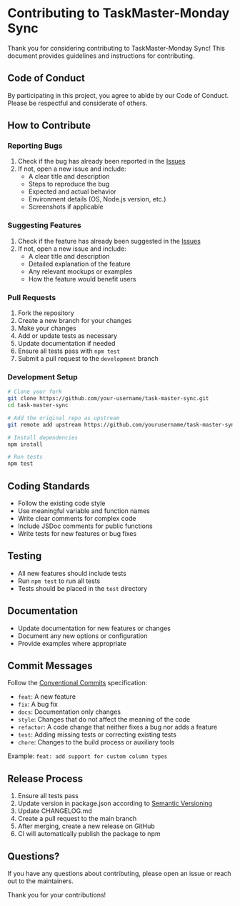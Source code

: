 # Contributing to TaskMaster-Monday Sync

Thank you for considering contributing to TaskMaster-Monday Sync! This document provides guidelines and instructions for contributing.

## Code of Conduct

By participating in this project, you agree to abide by our Code of Conduct. Please be respectful and considerate of others.

## How to Contribute

### Reporting Bugs

1. Check if the bug has already been reported in the [Issues](https://github.com/yourusername/task-master-sync/issues)
2. If not, open a new issue and include:
   - A clear title and description
   - Steps to reproduce the bug
   - Expected and actual behavior
   - Environment details (OS, Node.js version, etc.)
   - Screenshots if applicable

### Suggesting Features

1. Check if the feature has already been suggested in the [Issues](https://github.com/yourusername/task-master-sync/issues)
2. If not, open a new issue and include:
   - A clear title and description
   - Detailed explanation of the feature
   - Any relevant mockups or examples
   - How the feature would benefit users

### Pull Requests

1. Fork the repository
2. Create a new branch for your changes
3. Make your changes
4. Add or update tests as necessary
5. Update documentation if needed
6. Ensure all tests pass with `npm test`
7. Submit a pull request to the `development` branch

### Development Setup

```bash
# Clone your fork
git clone https://github.com/your-username/task-master-sync.git
cd task-master-sync

# Add the original repo as upstream
git remote add upstream https://github.com/yourusername/task-master-sync.git

# Install dependencies
npm install

# Run tests
npm test
```

## Coding Standards

- Follow the existing code style
- Use meaningful variable and function names
- Write clear comments for complex code
- Include JSDoc comments for public functions
- Write tests for new features or bug fixes

## Testing

- All new features should include tests
- Run `npm test` to run all tests
- Tests should be placed in the `test` directory

## Documentation

- Update documentation for new features or changes
- Document any new options or configuration
- Provide examples where appropriate

## Commit Messages

Follow the [Conventional Commits](https://www.conventionalcommits.org/) specification:

- `feat`: A new feature
- `fix`: A bug fix
- `docs`: Documentation only changes
- `style`: Changes that do not affect the meaning of the code
- `refactor`: A code change that neither fixes a bug nor adds a feature
- `test`: Adding missing tests or correcting existing tests
- `chore`: Changes to the build process or auxiliary tools

Example: `feat: add support for custom column types`

## Release Process

1. Ensure all tests pass
2. Update version in package.json according to [Semantic Versioning](https://semver.org/)
3. Update CHANGELOG.md
4. Create a pull request to the main branch
5. After merging, create a new release on GitHub
6. CI will automatically publish the package to npm

## Questions?

If you have any questions about contributing, please open an issue or reach out to the maintainers.

Thank you for your contributions! 